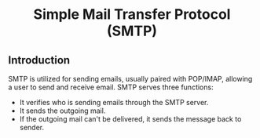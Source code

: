 # <h1 style="text-align:center">Simple Mail Transfer Protocol (SMTP)</h1>

## Introduction
SMTP is utilized for sending emails, usually paired with POP/IMAP, allowing a user to send and receive email. SMTP serves three functions:

* It verifies who is sending emails through the SMTP server.
* It sends the outgoing mail.
* If the outgoing mail can't be delivered, it sends the message back to sender.

